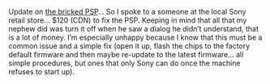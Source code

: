 Update on <a href="http://blogs.duncanmackenzie.net/duncanma/archive/2006/07/01/5634.aspx" target="_blank" class="broken_link">the bricked PSP</a>&#8230; So I spoke to a someone at the local Sony retail store&#8230; $120 (CDN) to fix the PSP. Keeping in mind that all that my nephew did was turn it off when he saw a dialog he didn&#8217;t understand, that is a lot of money. I&#8217;m especially unhappy because I know that this must be a common issue and a simple fix (open it up, flash the chips to the factory default firmware and then maybe re-update to the latest firmware&#8230; all simple procedures, but ones that only Sony can do once the machine refuses to start up).